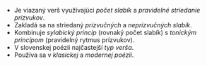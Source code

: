 - Je viazaný verš využívajúci *počet slabík* a *pravidelné striedanie prízvukov*.
- Zakladá sa na striedaný *prízvučných* a *neprízvučných slabík*.
- Kombinuje *sylabický princíp* (rovnaký počet slabík) s *tonickým princípom* (pravidelný rytmus prízvukov).
- V slovenskej poézii najčastejší *typ verša*.
- Používa sa v *klasickej* a *modernej poézii*.
